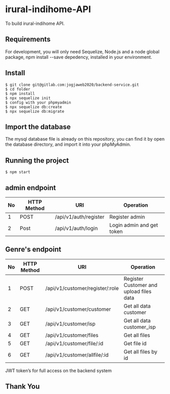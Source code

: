 # irural-indihome-API

To build irural-indihome API.

## Requirements

For development, you will only need Sequelize, Node.js and a node global package, npm install --save depedency, installed in your environment.

## Install

    $ git clone git@gitlab.com:jogjaweb2020/backend-service.git
    $ cd folder
    $ npm install
    $ npx sequelize init
    $ config with your phpmyadmin
    $ npx sequelize db:create
    $ npx sequelize db:migrate

## Import the database

The mysql database file is already on this repository, you can find it by open the database directory, and import it into your phpMyAdmin.

## Running the project

    $ npm start

## admin endpoint

| No  | HTTP Method | URI                   | Operation                 |
| --- | ----------- | --------------------- | ------------------------- |
| 1   | POST        | /api/v1/auth/register | Register admin            |
| 2   | Post        | /api/v1/auth/login    | Login admin and get token |

## Genre's endpoint

| No  | HTTP Method | URI                             | Operation                               |
| --- | ----------- | ------------------------------- | --------------------------------------- |
| 1   | POST        | /api/v1/customer/register/:role | Register Customer and upload files data |
| 2   | GET         | /api/v1/customer/customer       | Get all data customer                   |
| 3   | GET         | /api/v1/customer/isp            | Get all data customer_isp               |
| 4   | GET         | /api/v1/customer/files          | Get all files                           |
| 5   | GET         | /api/v1/customer/file/:id       | Get file id                             |
| 6   | GET         | /api/v1/customer/allfile/:id    | Get all files by id                     |

JWT token’s for full access on the backend system

## Thank You
